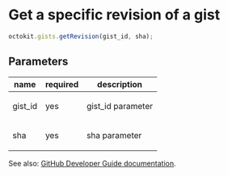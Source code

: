 # Get a specific revision of a gist

```js
octokit.gists.getRevision(gist_id, sha);
```

## Parameters

<table>
  <thead>
    <tr>
      <th>name</th>
      <th>required</th>
      <th>description</th>
    </tr>
  </thead>
  <tbody>
    <tr><td>gist_id</td><td>yes</td><td>

gist_id parameter

</td></tr>
<tr><td>sha</td><td>yes</td><td>

sha parameter

</td></tr>
  </tbody>
</table>

See also: [GitHub Developer Guide documentation](endpoint.documentationUrl).
